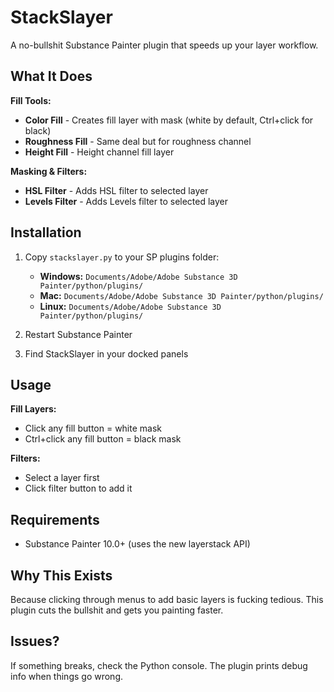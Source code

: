# StackSlayer

A no-bullshit Substance Painter plugin that speeds up your layer workflow.

## What It Does

**Fill Tools:**
- **Color Fill** - Creates fill layer with mask (white by default, Ctrl+click for black)
- **Roughness Fill** - Same deal but for roughness channel
- **Height Fill** - Height channel fill layer

**Masking & Filters:**
- **HSL Filter** - Adds HSL filter to selected layer
- **Levels Filter** - Adds Levels filter to selected layer

## Installation

1. Copy `stackslayer.py` to your SP plugins folder:
   - **Windows:** `Documents/Adobe/Adobe Substance 3D Painter/python/plugins/`
   - **Mac:** `Documents/Adobe/Adobe Substance 3D Painter/python/plugins/`
   - **Linux:** `Documents/Adobe/Adobe Substance 3D Painter/python/plugins/`

2. Restart Substance Painter
3. Find StackSlayer in your docked panels

## Usage

**Fill Layers:**
- Click any fill button = white mask
- Ctrl+click any fill button = black mask

**Filters:**
- Select a layer first
- Click filter button to add it

## Requirements

- Substance Painter 10.0+ (uses the new layerstack API)

## Why This Exists

Because clicking through menus to add basic layers is fucking tedious. This plugin cuts the bullshit and gets you painting faster.

## Issues?

If something breaks, check the Python console. The plugin prints debug info when things go wrong.
